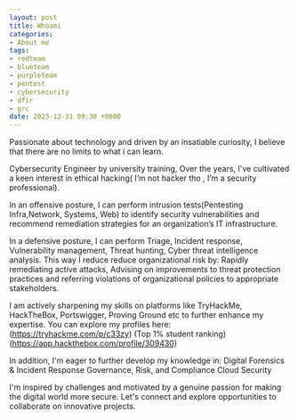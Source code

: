 ```yaml
---
layout: post
title: Whoami
categories:
- About me
tags:
- redteam
- blueteam
- purpleteam
- pentest
- cybersecurity
- dfir
- grc
date: 2023-12-31 09:30 +0000
---
```

Passionate about technology and driven by an insatiable curiosity, I believe that there are no limits to what i can learn. 

Cybersecurity Engineer by university training, Over the years, I've cultivated a keen interest in ethical hacking( I’m not hacker tho , I’m a security professional).

In an offensive posture, I can perform intrusion tests(Pentesting Infra,Network, Systems, Web) to identify security vulnerabilities and recommend remediation strategies for an organization’s IT infrastructure.

In a defensive posture, I can perform Triage, Incident response, Vulnerability management, Threat hunting, Cyber threat intelligence analysis. This way I reduce reduce organizational risk by: Rapidly remediating active attacks, Advising on improvements to threat protection practices and referring violations of organizational policies to appropriate stakeholders.

I am actively sharpening my skills on platforms like TryHackMe, HackTheBox, Portswigger, Proving Ground etc to further enhance my expertise.
You can explore my profiles here:
(https://tryhackme.com/p/c33zy) (Top 1% student ranking) 
(https://app.hackthebox.com/profile/309430)

In addition, I'm eager to further develop my knowledge in:
Digital Forensics & Incident Response
Governance, Risk, and Compliance
Cloud Security

I'm inspired by challenges and motivated by a genuine passion for making the digital world more secure. Let's connect and explore opportunities to collaborate on innovative projects.
